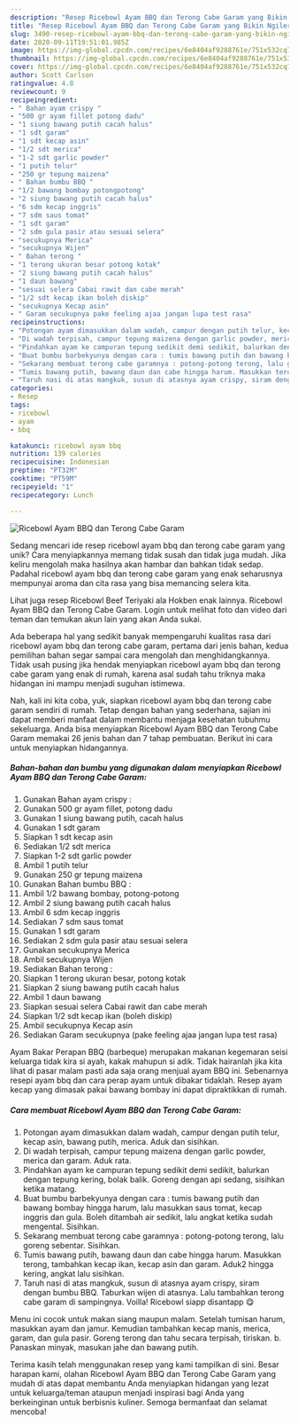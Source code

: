 ```yaml
---
description: "Resep Ricebowl Ayam BBQ dan Terong Cabe Garam yang Bikin Ngiler"
title: "Resep Ricebowl Ayam BBQ dan Terong Cabe Garam yang Bikin Ngiler"
slug: 3490-resep-ricebowl-ayam-bbq-dan-terong-cabe-garam-yang-bikin-ngiler
date: 2020-09-11T19:51:01.985Z
image: https://img-global.cpcdn.com/recipes/6e8404af9288761e/751x532cq70/ricebowl-ayam-bbq-dan-terong-cabe-garam-foto-resep-utama.jpg
thumbnail: https://img-global.cpcdn.com/recipes/6e8404af9288761e/751x532cq70/ricebowl-ayam-bbq-dan-terong-cabe-garam-foto-resep-utama.jpg
cover: https://img-global.cpcdn.com/recipes/6e8404af9288761e/751x532cq70/ricebowl-ayam-bbq-dan-terong-cabe-garam-foto-resep-utama.jpg
author: Scott Carlson
ratingvalue: 4.8
reviewcount: 9
recipeingredient:
- " Bahan ayam crispy "
- "500 gr ayam fillet potong dadu"
- "1 siung bawang putih cacah halus"
- "1 sdt garam"
- "1 sdt kecap asin"
- "1/2 sdt merica"
- "1-2 sdt garlic powder"
- "1 putih telur"
- "250 gr tepung maizena"
- " Bahan bumbu BBQ "
- "1/2 bawang bombay potongpotong"
- "2 siung bawang putih cacah halus"
- "6 sdm kecap inggris"
- "7 sdm saus tomat"
- "1 sdt garam"
- "2 sdm gula pasir atau sesuai selera"
- "secukupnya Merica"
- "secukupnya Wijen"
- " Bahan terong "
- "1 terong ukuran besar potong kotak"
- "2 siung bawang putih cacah halus"
- "1 daun bawang"
- "sesuai selera Cabai rawit dan cabe merah"
- "1/2 sdt kecap ikan boleh diskip"
- "secukupnya Kecap asin"
- " Garam secukupnya pake feeling ajaa jangan lupa test rasa"
recipeinstructions:
- "Potongan ayam dimasukkan dalam wadah, campur dengan putih telur, kecap asin, bawang putih, merica. Aduk dan sisihkan."
- "Di wadah terpisah, campur tepung maizena dengan garlic powder, merica dan garam. Aduk rata."
- "Pindahkan ayam ke campuran tepung sedikit demi sedikit, balurkan dengan tepung kering, bolak balik. Goreng dengan api sedang, sisihkan ketika matang."
- "Buat bumbu barbekyunya dengan cara : tumis bawang putih dan bawang bombay hingga harum, lalu masukkan saus tomat, kecap inggris dan gula. Boleh ditambah air sedikit, lalu angkat ketika sudah mengental. Sisihkan."
- "Sekarang membuat terong cabe garamnya : potong-potong terong, lalu goreng sebentar. Sisihkan."
- "Tumis bawang putih, bawang daun dan cabe hingga harum. Masukkan terong, tambahkan kecap ikan, kecap asin dan garam. Aduk2 hingga kering, angkat lalu sisihkan."
- "Taruh nasi di atas mangkuk, susun di atasnya ayam crispy, siram dengan bumbu BBQ. Taburkan wijen di atasnya. Lalu tambahkan terong cabe garam di sampingnya. Voilla! Ricebowl siapp disantapp 😋"
categories:
- Resep
tags:
- ricebowl
- ayam
- bbq

katakunci: ricebowl ayam bbq 
nutrition: 139 calories
recipecuisine: Indonesian
preptime: "PT32M"
cooktime: "PT59M"
recipeyield: "1"
recipecategory: Lunch

---
```



![Ricebowl Ayam BBQ dan Terong Cabe Garam](https://img-global.cpcdn.com/recipes/6e8404af9288761e/751x532cq70/ricebowl-ayam-bbq-dan-terong-cabe-garam-foto-resep-utama.jpg)

Sedang mencari ide resep ricebowl ayam bbq dan terong cabe garam yang unik? Cara menyiapkannya memang tidak susah dan tidak juga mudah. Jika keliru mengolah maka hasilnya akan hambar dan bahkan tidak sedap. Padahal ricebowl ayam bbq dan terong cabe garam yang enak seharusnya mempunyai aroma dan cita rasa yang bisa memancing selera kita.

Lihat juga resep Ricebowl Beef Teriyaki ala Hokben enak lainnya. Ricebowl Ayam BBQ dan Terong Cabe Garam. Login untuk melihat foto dan video dari teman dan temukan akun lain yang akan Anda sukai.

Ada beberapa hal yang sedikit banyak mempengaruhi kualitas rasa dari ricebowl ayam bbq dan terong cabe garam, pertama dari jenis bahan, kedua pemilihan bahan segar sampai cara mengolah dan menghidangkannya. Tidak usah pusing jika hendak menyiapkan ricebowl ayam bbq dan terong cabe garam yang enak di rumah, karena asal sudah tahu triknya maka hidangan ini mampu menjadi suguhan istimewa.


Nah, kali ini kita coba, yuk, siapkan ricebowl ayam bbq dan terong cabe garam sendiri di rumah. Tetap dengan bahan yang sederhana, sajian ini dapat memberi manfaat dalam membantu menjaga kesehatan tubuhmu sekeluarga. Anda bisa menyiapkan Ricebowl Ayam BBQ dan Terong Cabe Garam memakai 26 jenis bahan dan 7 tahap pembuatan. Berikut ini cara untuk menyiapkan hidangannya.

<!--inarticleads1-->

##### Bahan-bahan dan bumbu yang digunakan dalam menyiapkan Ricebowl Ayam BBQ dan Terong Cabe Garam:

1. Gunakan  Bahan ayam crispy :
1. Gunakan 500 gr ayam fillet, potong dadu
1. Gunakan 1 siung bawang putih, cacah halus
1. Gunakan 1 sdt garam
1. Siapkan 1 sdt kecap asin
1. Sediakan 1/2 sdt merica
1. Siapkan 1-2 sdt garlic powder
1. Ambil 1 putih telur
1. Gunakan 250 gr tepung maizena
1. Gunakan  Bahan bumbu BBQ :
1. Ambil 1/2 bawang bombay, potong-potong
1. Ambil 2 siung bawang putih cacah halus
1. Ambil 6 sdm kecap inggris
1. Sediakan 7 sdm saus tomat
1. Gunakan 1 sdt garam
1. Sediakan 2 sdm gula pasir atau sesuai selera
1. Gunakan secukupnya Merica
1. Ambil secukupnya Wijen
1. Sediakan  Bahan terong :
1. Siapkan 1 terong ukuran besar, potong kotak
1. Siapkan 2 siung bawang putih cacah halus
1. Ambil 1 daun bawang
1. Siapkan sesuai selera Cabai rawit dan cabe merah
1. Siapkan 1/2 sdt kecap ikan (boleh diskip)
1. Ambil secukupnya Kecap asin
1. Sediakan  Garam secukupnya (pake feeling ajaa jangan lupa test rasa)


Ayam Bakar Perapan BBQ (barbeque) merupakan makanan kegemaran seisi keluarga tidak kira si ayah, kakak mahupun si adik. Tidak hairanlah jika kita lihat di pasar malam pasti ada saja orang menjual ayam BBQ ini. Sebenarnya resepi ayam bbq dan cara perap ayam untuk dibakar tidaklah. Resep ayam kecap yang dimasak pakai bawang bombay ini dapat dipraktikkan di rumah. 

<!--inarticleads2-->

##### Cara membuat Ricebowl Ayam BBQ dan Terong Cabe Garam:

1. Potongan ayam dimasukkan dalam wadah, campur dengan putih telur, kecap asin, bawang putih, merica. Aduk dan sisihkan.
1. Di wadah terpisah, campur tepung maizena dengan garlic powder, merica dan garam. Aduk rata.
1. Pindahkan ayam ke campuran tepung sedikit demi sedikit, balurkan dengan tepung kering, bolak balik. Goreng dengan api sedang, sisihkan ketika matang.
1. Buat bumbu barbekyunya dengan cara : tumis bawang putih dan bawang bombay hingga harum, lalu masukkan saus tomat, kecap inggris dan gula. Boleh ditambah air sedikit, lalu angkat ketika sudah mengental. Sisihkan.
1. Sekarang membuat terong cabe garamnya : potong-potong terong, lalu goreng sebentar. Sisihkan.
1. Tumis bawang putih, bawang daun dan cabe hingga harum. Masukkan terong, tambahkan kecap ikan, kecap asin dan garam. Aduk2 hingga kering, angkat lalu sisihkan.
1. Taruh nasi di atas mangkuk, susun di atasnya ayam crispy, siram dengan bumbu BBQ. Taburkan wijen di atasnya. Lalu tambahkan terong cabe garam di sampingnya. Voilla! Ricebowl siapp disantapp 😋


Menu ini cocok untuk makan siang maupun malam. Setelah tumisan harum, masukkan ayam dan jamur. Kemudian tambahkan kecap manis, merica, garam, dan gula pasir. Goreng terong dan tahu secara terpisah, tiriskan. b. Panaskan minyak, masukan jahe dan bawang putih. 

Terima kasih telah menggunakan resep yang kami tampilkan di sini. Besar harapan kami, olahan Ricebowl Ayam BBQ dan Terong Cabe Garam yang mudah di atas dapat membantu Anda menyiapkan hidangan yang lezat untuk keluarga/teman ataupun menjadi inspirasi bagi Anda yang berkeinginan untuk berbisnis kuliner. Semoga bermanfaat dan selamat mencoba!
